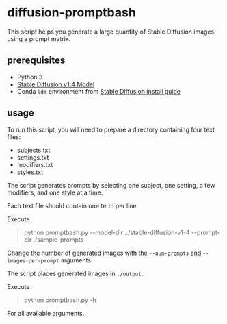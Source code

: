 # diffusion-promptbash

This script helps you generate a large quantity of Stable Diffusion images using a prompt matrix.

## prerequisites

 * Python 3
 * [Stable Diffusion v1.4 Model](https://huggingface.co/CompVis/stable-diffusion-v1-4)
 * Conda `ldm` environment from [Stable Diffusion install guide](https://github.com/CompVis/stable-diffusion#requirements)

## usage

To run this script, you will need to prepare a directory containing four text files:

 * subjects.txt
 * settings.txt
 * modifiers.txt
 * styles.txt

The script generates prompts by selecting one subject, one setting, a few modifiers, and one style at a time.

Each text file should contain one term per line.

Execute

> python promptbash.py --model-dir ../stable-diffusion-v1-4 --prompt-dir ./sample-prompts

Change the number of generated images with the `--num-prompts` and `--images-per-prompt` arguments.

The script places generated images in `./output`.

Execute

> python promptbash.py -h

For all available arguments.
